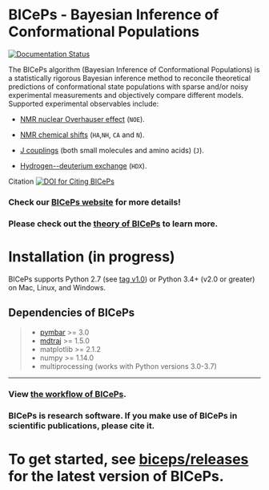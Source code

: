 
BICePs - Bayesian Inference of Conformational Populations
=========================================================

<!-- List badges here: -->
[![Documentation Status](https://readthedocs.org/projects/biceps/badge/?version=latest)](https://biceps.readthedocs.io/en/latest/?badge=latest)
      

<!--                   -->

The BICePs algorithm (Bayesian Inference of Conformational Populations)
is a statistically rigorous Bayesian inference method to reconcile
theoretical predictions of conformational state populations with sparse
and/or noisy experimental measurements and objectively compare different
models. Supported experimental observables include: 

- [NMR nuclear Overhauser effect](https://en.wikipedia.org/wiki/Nuclear_Overhauser_effect)  (`NOE`).

- [NMR chemical shifts](https://en.wikipedia.org/wiki/Chemical_shift) (`HA`,`NH`, `CA` and `N`). 

- [J couplings](https://en.wikipedia.org/wiki/J-coupling) (both small molecules and amino acids) (`J`).

- [Hydrogen--deuterium exchange](https://en.wikipedia.org/wiki/Hydrogen–deuterium_exchange) (`HDX`).

Citation [![DOI for Citing BICePs](https://img.shields.io/badge/DOI-10.1021.acs.jpcb.7b11871-green.svg)](http://doi.org/10.1021/acs.jpcb.7b11871)

### Check our [BICePs website](https://biceps.readthedocs.io/en/latest/) for more details!

### Please check out the [theory of **BICePs**](https://biceps.readthedocs.io/en/latest/theory.html) to learn more.

Installation (in progress)
==========================

<!--
We recommend that you install `BICePs` with `conda`. :

```bash
    $ conda install -c conda-forge BICePs
```

You can install also `BICePs` with `pip`, if you prefer. :

```bash
    $ pip install BICePs
```
-->
<!--
Conda is a cross-platform package manager built especially for
scientific python. It will install `BICePs` along with all dependencies
from a pre-compiled binary. If you don\'t have Python or the `conda`
package manager, we recommend starting with the [Anaconda Scientific
Python distribution \<https://store.continuum.io/cshop/anaconda/\>](),
which comes pre-packaged with many of the core scientific python
packages that BICePs uses (see below), or with the [Miniconda Python
distribution](http://conda.pydata.org/miniconda.html), which is a
bare-bones Python installation.
-->

BICePs supports Python 2.7 (see [tag v1.0](https://github.com/vvoelz/biceps/releases/tag/v1.0)) or Python 3.4+ (v2.0 or greater) on Mac, Linux, and Windows.


Dependencies of BICePs
----------------------

> -   [pymbar](https://pymbar.readthedocs.io) >= 3.0
> -   [mdtraj](https://mdtraj.org) >= 1.5.0
> -   matplotlib >= 2.1.2
> -   numpy >= 1.14.0
> -   multiprocessing (works with Python versions 3.0-3.7)

-------------------------------------------


### View [the workflow of BICePs](https://biceps.readthedocs.io/en/latest/workflow.html).

### BICePs is research software. If you make use of BICePs in scientific publications, please cite it.

# To get started, see [biceps/releases](https://github.com/vvoelz/biceps/releases) for the latest version of BICePs.





